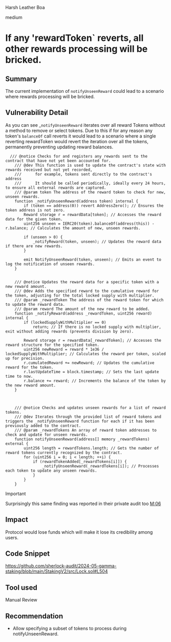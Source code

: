 Harsh Leather Boa

medium

# If any 'rewardToken` reverts, all other rewards processing will be bricked.

## Summary
The current implementation of `notifyUnseenReward` could lead to a scenario where rewards processing will be bricked.
## Vulnerability Detail
As you can see _`notifyUnseenReward` iterates over all reward Tokens without a method to remove or select tokens.
Due to this if for any reason any token's `balanceOf` call reverts it would lead to a scenario where a single reverting rewardToken would revert the iteration over all the tokens, permanently preventing updating reward balances.
```solidity
  /// @notice Checks for and registers any rewards sent to the contract that have not yet been accounted for.
    /// @dev This function is used to update the contract's state with rewards received but not yet recorded, 
    ///      for example, tokens sent directly to the contract's address 
    ///      It should be called periodically, ideally every 24 hours, to ensure all external rewards are captured.
    /// @param token The address of the reward token to check for new, unseen rewards.
    function _notifyUnseenReward(address token) internal {
        if (token == address(0)) revert AddressZero(); // Ensures the token address is not zero.
        Reward storage r = rewardData[token]; // Accesses the reward data for the given token.
        uint256 unseen = IERC20(token).balanceOf(address(this)) - r.balance; // Calculates the amount of new, unseen rewards.

        if (unseen > 0) {
            _notifyReward(token, unseen); // Updates the reward data if there are new rewards.
        }

        emit NotifyUnseenReward(token, unseen); // Emits an event to log the notification of unseen rewards.
    }


    /// @notice Updates the reward data for a specific token with a new reward amount.
    /// @dev Adds the specified reward to the cumulative reward for the token, adjusting for the total locked supply with multiplier.
    /// @param _rewardToken The address of the reward token for which to update the reward data.
    /// @param reward The amount of the new reward to be added.
    function _notifyReward(address _rewardToken, uint256 reward) internal {
        if (lockedSupplyWithMultiplier == 0)
            return; // If there is no locked supply with multiplier, exit without adding rewards (prevents division by zero).

        Reward storage r = rewardData[_rewardToken]; // Accesses the reward structure for the specified token.
        uint256 newReward = reward * 1e36 / lockedSupplyWithMultiplier; // Calculates the reward per token, scaled up for precision.
        r.cumulatedReward += newReward; // Updates the cumulative reward for the token.
        r.lastUpdateTime = block.timestamp; // Sets the last update time to now.
        r.balance += reward; // Increments the balance of the token by the new reward amount.
    }



    /// @notice Checks and updates unseen rewards for a list of reward tokens.
    /// @dev Iterates through the provided list of reward tokens and triggers the _notifyUnseenReward function for each if it has been previously added to the contract.
    /// @param _rewardTokens An array of reward token addresses to check and update for unseen rewards.
    function notifyUnseenReward(address[] memory _rewardTokens) external {
        uint256 length = rewardTokens.length; // Gets the number of reward tokens currently recognized by the contract.
        for (uint256 i = 0; i < length; ++i) {
            if (rewardTokenAdded[_rewardTokens[i]]) {
                _notifyUnseenReward(_rewardTokens[i]); // Processes each token to update any unseen rewards.
            }
        }
    }
```
>[!IMPORTANT] 
Surprisingly this same finding was reported in their private audit too [M:06](https://gist.github.com/guhu95/84b0cc9237fab81c9d64b385b0974e23#yellow_circle--m-06-reverting--rewardtoken-can-brick-all-rewards-processing)
## Impact
Protocol would lose funds which will make it lose its credibility among users.
## Code Snippet
https://github.com/sherlock-audit/2024-05-gamma-staking/blob/main/StakingV2/src/Lock.sol#L504
## Tool used

Manual Review

## Recommendation
- Allow specifying a subset of tokens to process during notifyUnseenReward.

